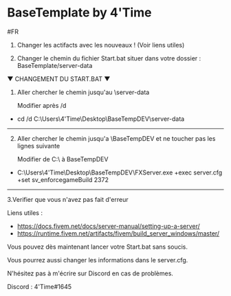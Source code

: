 # BaseTemplate by 4'Time

#FR 

1. Changer les actifacts avec les nouveaux ! (Voir liens utiles)

2. Changer le chemin du fichier Start.bat situer dans votre dossier : BaseTemplate/server-data


▼ CHANGEMENT DU START.BAT ▼

1. Aller chercher le chemin jusqu'au \server-data

    Modifier après /d 
- cd /d C:\Users\4'Time\Desktop\BaseTempDEV\server-data
-------------------------------------------------------------
2. Aller chercher le chemin jusqu'a \BaseTempDEV et ne toucher pas les lignes suivante

    Modifier de C:\ à BaseTempDEV
- C:\Users\4'Time\Desktop\BaseTempDEV\FXServer.exe +exec server.cfg +set sv_enforcegameBuild 2372
-------------------------------------------------------------


3.Verifier que vous n'avez pas fait d'erreur 

Liens utiles : 
- https://docs.fivem.net/docs/server-manual/setting-up-a-server/
- https://runtime.fivem.net/artifacts/fivem/build_server_windows/master/

Vous pouvez dès maintenant lancer votre Start.bat sans soucis.

Vous pourrez aussi changer les informations dans le server.cfg.

N'hésitez pas à m'écrire sur Discord en cas de problèmes.

Discord : 4'Time#1645


